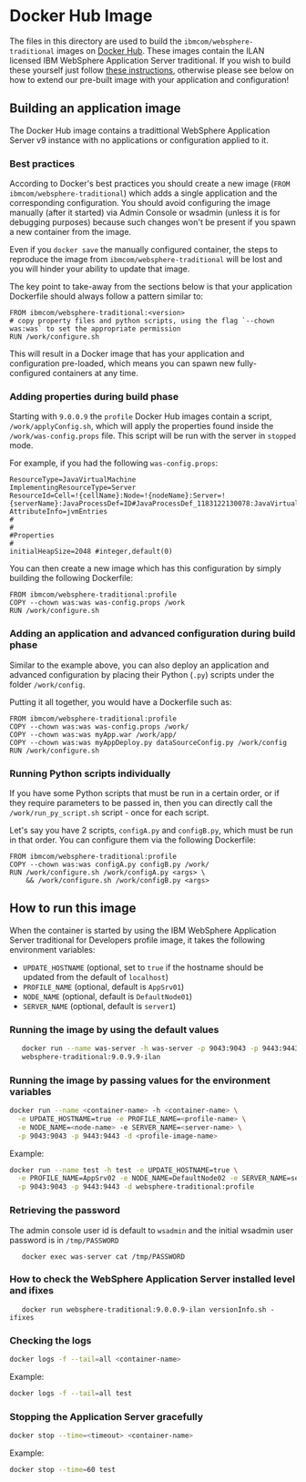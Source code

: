 # Docker Hub Image

The files in this directory are used to build the `ibmcom/websphere-traditional` images on [Docker Hub](https://hub.docker.com/r/ibmcom/websphere-traditional/). These images contain the ILAN licensed IBM WebSphere Application Server traditional. If you wish to build these yourself just follow [these instructions](docker-build/README.md), otherwise please see below on how to extend our pre-built image with your application and configuration!

## Building an application image 

The Docker Hub image contains a tradittional WebSphere Application Server v9 instance with no applications or configuration applied to it.

### Best practices
According to Docker's best practices you should create a new image (`FROM ibmcom/websphere-traditional`) which adds a single application and the corresponding configuration.   You should avoid configuring the image manually (after it started) via Admin Console or wsadmin (unless it is for debugging purposes) because such changes won't be present if you spawn a new container from the image.  

Even if you `docker save` the manually configured container, the steps to reproduce the image from `ibmcom/websphere-traditional` will be lost and you will hinder your ability to update that image.

The key point to take-away from the sections below is that your application Dockerfile should always follow a pattern similar to:

```
FROM ibmcom/websphere-traditional:<version>
# copy property files and python scripts, using the flag `--chown was:was` to set the appropriate permission
RUN /work/configure.sh
```

This will result in a Docker image that has your application and configuration pre-loaded, which means you can spawn new fully-configured containers at any time.

### Adding properties during build phase 

Starting with `9.0.0.9` the `profile` Docker Hub images contain a script, `/work/applyConfig.sh`, which will apply the properties found inside the `/work/was-config.props` file.  This script will be run with the server in `stopped` mode.

For example, if you had the following `was-config.props`:

```
ResourceType=JavaVirtualMachine
ImplementingResourceType=Server
ResourceId=Cell=!{cellName}:Node=!{nodeName}:Server=!{serverName}:JavaProcessDef=ID#JavaProcessDef_1183122130078:JavaVirtualMachine=ID#JavaVirtualMachine_1183122130078
AttributeInfo=jvmEntries
#
#
#Properties
#
initialHeapSize=2048 #integer,default(0)
```

You can then create a new image which has this configuration by simply building the following Dockerfile:

```
FROM ibmcom/websphere-traditional:profile
COPY --chown was:was was-config.props /work
RUN /work/configure.sh
```

### Adding an application and advanced configuration during build phase 

Similar to the example above, you can also deploy an application and advanced configuration by placing their Python (`.py`) scripts under
the folder `/work/config`.  

Putting it all together, you would have a Dockerfile such as:

```
FROM ibmcom/websphere-traditional:profile
COPY --chown was:was was-config.props /work/
COPY --chown was:was myApp.war /work/app/
COPY --chown was:was myAppDeploy.py dataSourceConfig.py /work/config
RUN /work/configure.sh
```

### Running Python scripts individually

If you have some Python scripts that must be run in a certain order, or if they require parameters to be passed in, then you can directly call
the `/work/run_py_script.sh` script - once for each script.  

Let's say you have 2 scripts, `configA.py` and `configB.py`, which must be run in that order.  You can configure them via the following Dockerfile:

```
FROM ibmcom/websphere-traditional:profile
COPY --chown was:was configA.py configB.py /work/
RUN /work/configure.sh /work/configA.py <args> \
    && /work/configure.sh /work/configB.py <args>
```

## How to run this image

When the container is started by using the IBM WebSphere Application Server traditional for Developers profile image, it takes the following environment variables:

* `UPDATE_HOSTNAME` (optional, set to `true` if the hostname should be updated from the default of `localhost`)
* `PROFILE_NAME` (optional, default is `AppSrv01`)
* `NODE_NAME` (optional, default is `DefaultNode01`)
* `SERVER_NAME` (optional, default is `server1`)

### Running the image by using the default values
  
```bash
   docker run --name was-server -h was-server -p 9043:9043 -p 9443:9443 -d \
   websphere-traditional:9.0.9.9-ilan
```

### Running the image by passing values for the environment variables

```bash
docker run --name <container-name> -h <container-name> \
  -e UPDATE_HOSTNAME=true -e PROFILE_NAME=<profile-name> \
  -e NODE_NAME=<node-name> -e SERVER_NAME=<server-name> \
  -p 9043:9043 -p 9443:9443 -d <profile-image-name>
```    

Example:

```bash
docker run --name test -h test -e UPDATE_HOSTNAME=true \
  -e PROFILE_NAME=AppSrv02 -e NODE_NAME=DefaultNode02 -e SERVER_NAME=server2 \
  -p 9043:9043 -p 9443:9443 -d websphere-traditional:profile 
``` 

### Retrieving the password

The admin console user id is default to ```wsadmin``` and the initial wsadmin user password is
in ```/tmp/PASSWORD```
```
   docker exec was-server cat /tmp/PASSWORD
```

### How to check the WebSphere Application Server installed level and ifixes

```
   docker run websphere-traditional:9.0.0.9-ilan versionInfo.sh -ifixes
```

### Checking the logs

```bash
docker logs -f --tail=all <container-name>
```

Example:

```bash
docker logs -f --tail=all test
``` 

### Stopping the Application Server gracefully

```bash
docker stop --time=<timeout> <container-name>
```

Example:

```bash
docker stop --time=60 test
```
